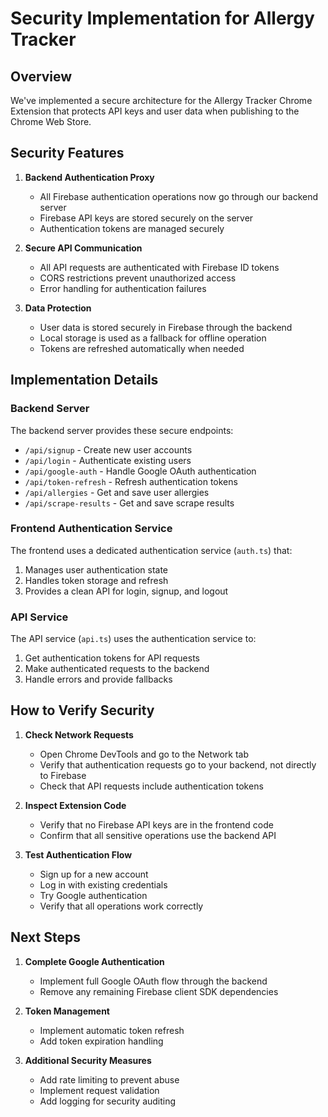 # Security Implementation for Allergy Tracker

## Overview

We've implemented a secure architecture for the Allergy Tracker Chrome Extension that protects API keys and user data when publishing to the Chrome Web Store.

## Security Features

1. **Backend Authentication Proxy**
   - All Firebase authentication operations now go through our backend server
   - Firebase API keys are stored securely on the server
   - Authentication tokens are managed securely

2. **Secure API Communication**
   - All API requests are authenticated with Firebase ID tokens
   - CORS restrictions prevent unauthorized access
   - Error handling for authentication failures

3. **Data Protection**
   - User data is stored securely in Firebase through the backend
   - Local storage is used as a fallback for offline operation
   - Tokens are refreshed automatically when needed

## Implementation Details

### Backend Server

The backend server provides these secure endpoints:

- `/api/signup` - Create new user accounts
- `/api/login` - Authenticate existing users
- `/api/google-auth` - Handle Google OAuth authentication
- `/api/token-refresh` - Refresh authentication tokens
- `/api/allergies` - Get and save user allergies
- `/api/scrape-results` - Get and save scrape results

### Frontend Authentication Service

The frontend uses a dedicated authentication service (`auth.ts`) that:

1. Manages user authentication state
2. Handles token storage and refresh
3. Provides a clean API for login, signup, and logout

### API Service

The API service (`api.ts`) uses the authentication service to:

1. Get authentication tokens for API requests
2. Make authenticated requests to the backend
3. Handle errors and provide fallbacks

## How to Verify Security

1. **Check Network Requests**
   - Open Chrome DevTools and go to the Network tab
   - Verify that authentication requests go to your backend, not directly to Firebase
   - Check that API requests include authentication tokens

2. **Inspect Extension Code**
   - Verify that no Firebase API keys are in the frontend code
   - Confirm that all sensitive operations use the backend API

3. **Test Authentication Flow**
   - Sign up for a new account
   - Log in with existing credentials
   - Try Google authentication
   - Verify that all operations work correctly

## Next Steps

1. **Complete Google Authentication**
   - Implement full Google OAuth flow through the backend
   - Remove any remaining Firebase client SDK dependencies

2. **Token Management**
   - Implement automatic token refresh
   - Add token expiration handling

3. **Additional Security Measures**
   - Add rate limiting to prevent abuse
   - Implement request validation
   - Add logging for security auditing